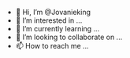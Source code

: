 - 👋 Hi, I’m @Jovanieking
- 👀 I’m interested in ...
- 🌱 I’m currently learning ...
- 💞️ I’m looking to collaborate on ...
- 📫 How to reach me ...

<!---
Jovanieking/Jovanieking is a ✨ special ✨ repository because its `README.md` (this file) appears on your GitHub profile.
You can click the Preview link to take a look at your changes.
--->
